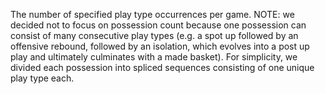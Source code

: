 The number of specified play type occurrences per game. NOTE: we decided not to focus on possession count because one possession can consist of many consecutive play types (e.g. a spot up followed by an offensive rebound, followed by an isolation, which evolves into a post up play and ultimately culminates with a made basket). For simplicity, we divided each possession into spliced sequences consisting of one unique play type each.